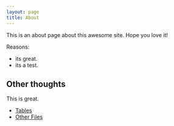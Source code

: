 ```yaml
---
layout: page
title: About
---
```


This is an about page about this awesome site.
Hope you love it!

Reasons:
- its great.
- its a test.

## Other thoughts

This is great.
* [Tables](/tables.md)
* [Other Files](/otherFiles/otherFilesTest.md)
